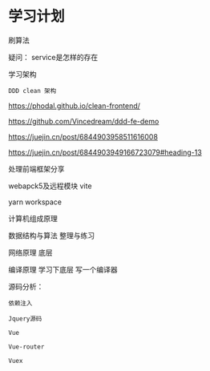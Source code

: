 # 学习计划


刷算法


疑问： service是怎样的存在

学习架构

    DDD clean 架构


https://phodal.github.io/clean-frontend/

https://github.com/Vincedream/ddd-fe-demo

https://juejin.cn/post/6844903958511616008

https://juejin.cn/post/6844903949166723079#heading-13




处理前端框架分享


webapck5及远程模块
vite 


yarn workspace







计算机组成原理

数据结构与算法 整理与练习

网络原理 底层

编译原理  学习下底层
写一个编译器


源码分析：

    依赖注入

    Jquery源码 

    Vue

    Vue-router

    Vuex
















